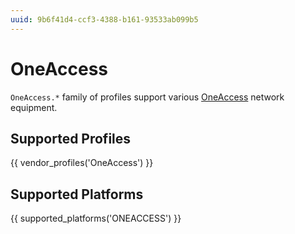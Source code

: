 ```yaml
---
uuid: 9b6f41d4-ccf3-4388-b161-93533ab099b5
---
```

# OneAccess

`OneAccess.*` family of profiles support various [OneAccess](https://www.oneaccess-net.com/)
network equipment.

## Supported Profiles

{{ vendor_profiles('OneAccess') }}

## Supported Platforms

{{ supported_platforms('ONEACCESS') }}
